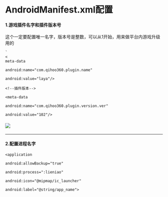 # AndroidManifest.xml配置

#### 1.游戏插件名字和插件版本号

这个一定要配置唯一名字，版本号是整数，可以从1开始，用来做平台内游戏升级用的

    `  
    <
    meta-data

`android:name="com.qihoo360.plugin.name"`

`android:value="laya"/>`

`<!--插件版本-->`

`<meta-data`

`android:name="com.qihoo360.plugin.version.ver"`

`android:value="102"/>`

#### ![](blob:file:///82032acd-f5f2-4a2b-bc05-0c10632efa72)

---

#### 2.配置进程名字

`<application`

`android:allowBackup="true"`

`android:process=":lieniao"`

`android:icon="@mipmap/ic_launcher"`

`android:label="@string/app_name">`

